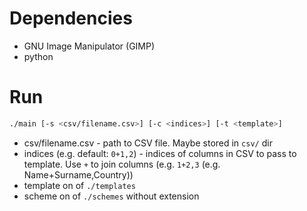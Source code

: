 # Dependencies

-   GNU Image Manipulator (GIMP)
-   python

# Run

```bash
./main [-s <csv/filename.csv>] [-c <indices>] [-t <template>]
```

-   csv/filename.csv - path to CSV file. Maybe stored in `csv/` dir
-   indices (e.g. default: `0+1,2`) - indices of columns in CSV to pass to template. Use `+` to join columns (e.g. `1+2,3` (e.g. Name+Surname,Country))
-   template on of `./templates`
-   scheme on of `./schemes` without extension
